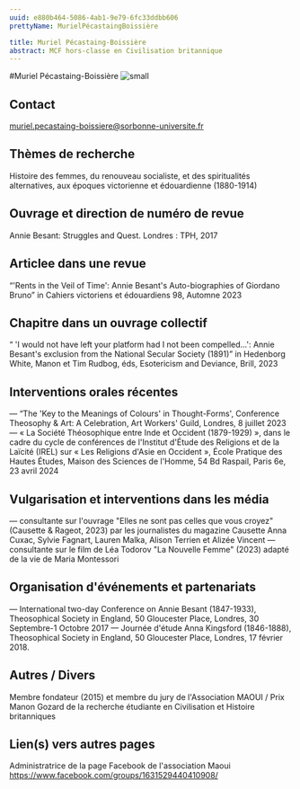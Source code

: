 ```yaml
---
uuid: e880b464-5086-4ab1-9e79-6fc33ddbb606
prettyName: MurielPécastaingBoissière

title: Muriel Pécastaing-Boissière
abstract: MCF hors-classe en Civilisation britannique
---
```


#Muriel Pécastaing-Boissière
![small](mpb_052024.png)

## Contact

 muriel.pecastaing-boissiere@sorbonne-universite.fr

## Thèmes de recherche

 Histoire des femmes, du renouveau socialiste, et des spiritualités alternatives, aux époques victorienne et édouardienne (1880-1914)

## Ouvrage et direction de numéro de revue

 Annie Besant: Struggles and Quest. Londres : TPH, 2017

## Articlee dans une revue

 “'Rents in the Veil of Time': Annie Besant's Auto-biographies of Giordano Bruno” in Cahiers victoriens et édouardiens 98, Automne  2023

## Chapitre dans un ouvrage collectif

 “ 'I would not have left your platform had I not been compelled...': Annie Besant's exclusion from the National Secular Society (1891)” in Hedenborg White, Manon et Tim Rudbog, éds, Esotericism and Deviance, Brill, 2023

## Interventions orales récentes

 — “The 'Key to the Meanings of Colours' in Thought-Forms', Conference Theosophy & Art: A Celebration, Art Workers' Guild, Londres, 8 juillet 2023
— « La Société Théosophique entre Inde et Occident (1879-1929) », dans le cadre du cycle de conférences de l'Institut d'Étude des Religions et de la Laïcité (IREL) sur « Les Religions d'Asie en Occident », École Pratique des Hautes Études, Maison des Sciences de l'Homme, 54 Bd Raspail, Paris 6e, 23 avril 2024

## Vulgarisation et interventions dans les média

 — consultante sur l'ouvrage "Elles ne sont pas celles que vous croyez" (Causette & Rageot, 2023) par les journalistes du magazine Causette Anna Cuxac, Sylvie Fagnart, Lauren Malka, Alison Terrien et Alizée Vincent
— consultante sur le film de Léa Todorov "La Nouvelle Femme" (2023) adapté de la vie de Maria Montessori

## Organisation d'événements et partenariats

 — International two-day Conference on Annie Besant (1847-1933), Theosophical Society in England, 50 Gloucester Place, Londres, 30 Septembre-1 Octobre 2017
— Journée d'étude Anna Kingsford (1846-1888), Theosophical Society in England, 50 Gloucester Place, Londres, 17 février 2018.

## Autres / Divers

 Membre fondateur (2015) et membre du jury de l'Association MAOUI / Prix Manon Gozard de la recherche étudiante en Civilisation et Histoire britanniques

## Lien(s) vers autres pages

 Administratrice de la page Facebook de l'association Maoui
https://www.facebook.com/groups/1631529440410908/

